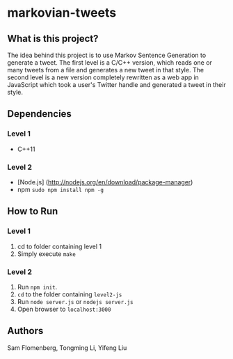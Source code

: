 # markovian-tweets

## What is this project?
The idea behind this project is to use Markov Sentence Generation to generate a tweet. The first level is a C/C++ version, which reads one or many tweets from a file and generates a new tweet in that style. The second level is a new version completely rewritten as a web app in JavaScript which took a user's Twitter handle and generated a tweet in their style.

## Dependencies

### Level 1

- C++11

### Level 2

- [Node.js] (http://nodejs.org/en/download/package-manager)
- npm `sudo npm install npm -g`

## How to Run

### Level 1
1. cd to folder containing level 1
2. Simply execute `make`

### Level 2
1. Run `npm init`.
2. `cd` to the folder containing `level2-js`
3. Run `node server.js` or `nodejs server.js`
4. Open browser to `localhost:3000`

## Authors
Sam Flomenberg, Tongming Li, Yifeng Liu
